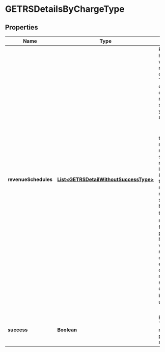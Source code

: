 
# GETRSDetailsByChargeType

## Properties
Name | Type | Description | Notes
------------ | ------------- | ------------- | -------------
**revenueSchedules** | [**List&lt;GETRSDetailWithoutSuccessType&gt;**](GETRSDetailWithoutSuccessType.md) | Represents how revenue will be recognized over time.  This contains the details of a revenue schedule. If you do not specify the ｀pageSize｀ variable, the default number of revenue schedules returned per invocation is 8, and if there are more than 8 revenue schedules to be returned, the ｀nextPage｀ field will provide a hyperlink to view the next page(s) of revenue events. The order of revenue schedules is descending by the ｀updatedOn｀ field.  |  [optional]
**success** | **Boolean** | Returns &#x60;true&#x60; if the request was processed successfully.  |  [optional]




